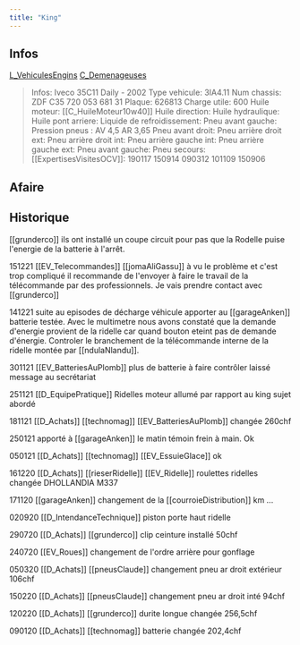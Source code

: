 ```yaml
---
title: "King"
---
```


## Infos
[L_VehiculesEngins](notes/engins%20de%20transport/véhicules/L_VehiculesEngins.md) [C_Demenageuses](C_Demenageuses)

> Infos: Iveco 35C11 Daily - 2002
Type vehicule: 3IA4.11
Num chassis: ZDF C35 720 053 681 31
Plaque: 626813
Charge utile: 600
Huile moteur: [[C_HuileMoteur10w40]]
Huile direction:
Huile hydraulique:
Huile pont arriere:
Liquide de refroidissement:
Pneu avant gauche:
Pression pneus : AV 4,5 AR 3,65
Pneu avant droit:
Pneu arrière droit ext:
Pneu arrière droit int:
Pneu arrière gauche int:
Pneu arrière gauche ext:
Pneu avant gauche:
Pneu secours:
[[ExpertisesVisitesOCV]]: 190117 150914 090312 101109 150906

## Afaire 

## Historique
[[grunderco]] ils ont installé un coupe circuit pour pas que la Rodelle puise l'energie de la batterie à l'arrêt.

151221 [[EV_Telecommandes]] [[jomaAliGassu]] à vu le problème et c'est trop compliqué il recommande de l'envoyer à faire le travail de la télécommande par des professionnels. Je vais prendre contact avec [[grunderco]]

141221 suite au episodes de décharge véhicule apporter au [[garageAnken]] batterie testée. Avec le multimetre nous avons constaté que la demande d'energie provient de la ridelle car quand bouton eteint pas de demande d'énergie. Controler le branchement de la télécommande interne de la ridelle montée par [[ndulaNlandu]]. 

301121 [[EV_BatteriesAuPlomb]] plus de batterie à faire contrôler laissé message au secrétariat

251121 [[D_EquipePratique]] Ridelles moteur allumé par rapport au king sujet abordé 

181121 [[D_Achats]] [[technomag]] [[EV_BatteriesAuPlomb]] changée 260chf

250121 apporté à [[garageAnken]] le matin témoin frein à main. Ok

050121 [[D_Achats]] [[technomag]] [[EV_EssuieGlace]] ok

161220 [[D_Achats]] [[rieserRidelle]] [[EV_Ridelle]] roulettes ridelles changée DHOLLANDIA M337

171120 [[garageAnken]] changement de la [[courroieDistribution]] km ...

020920 [[D_IntendanceTechnique]] piston porte haut ridelle

290720 [[D_Achats]] [[grunderco]] clip ceinture installé 50chf

240720 [[EV_Roues]] changement de l'ordre arrière pour gonflage

050320 [[D_Achats]] [[pneusClaude]] changement pneu ar droit extérieur 106chf

150220 [[D_Achats]] [[pneusClaude]] changement pneu ar droit inté 94chf

120220 [[D_Achats]] [[grunderco]] durite longue changée 256,5chf

090120 [[D_Achats]] [[technomag]] batterie changée 202,4chf